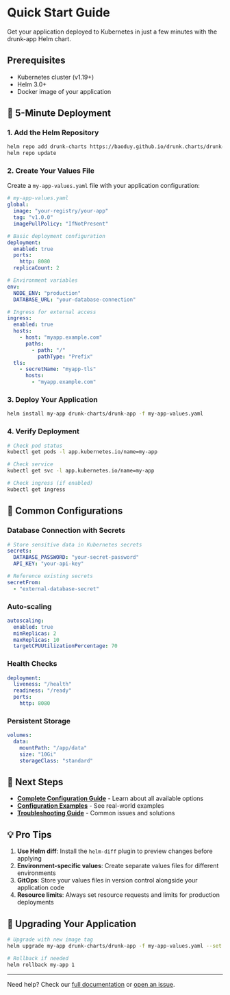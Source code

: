 # Quick Start Guide

Get your application deployed to Kubernetes in just a few minutes with the drunk-app Helm chart.

## Prerequisites

- Kubernetes cluster (v1.19+)
- Helm 3.0+
- Docker image of your application

## 🚀 5-Minute Deployment

### 1. Add the Helm Repository

```bash
helm repo add drunk-charts https://baoduy.github.io/drunk.charts/drunk-app
helm repo update
```

### 2. Create Your Values File

Create a `my-app-values.yaml` file with your application configuration:

```yaml
# my-app-values.yaml
global:
  image: "your-registry/your-app"
  tag: "v1.0.0"
  imagePullPolicy: "IfNotPresent"

# Basic deployment configuration
deployment:
  enabled: true
  ports:
    http: 8080
  replicaCount: 2

# Environment variables
env:
  NODE_ENV: "production"
  DATABASE_URL: "your-database-connection"

# Ingress for external access
ingress:
  enabled: true
  hosts:
    - host: "myapp.example.com"
      paths:
        - path: "/"
          pathType: "Prefix"
  tls:
    - secretName: "myapp-tls"
      hosts:
        - "myapp.example.com"
```

### 3. Deploy Your Application

```bash
helm install my-app drunk-charts/drunk-app -f my-app-values.yaml
```

### 4. Verify Deployment

```bash
# Check pod status
kubectl get pods -l app.kubernetes.io/name=my-app

# Check service
kubectl get svc -l app.kubernetes.io/name=my-app

# Check ingress (if enabled)
kubectl get ingress
```

## 🔧 Common Configurations

### Database Connection with Secrets

```yaml
# Store sensitive data in Kubernetes secrets
secrets:
  DATABASE_PASSWORD: "your-secret-password"
  API_KEY: "your-api-key"

# Reference existing secrets
secretFrom:
  - "external-database-secret"
```

### Auto-scaling

```yaml
autoscaling:
  enabled: true
  minReplicas: 2
  maxReplicas: 10
  targetCPUUtilizationPercentage: 70
```

### Health Checks

```yaml
deployment:
  liveness: "/health"
  readiness: "/ready"
  ports:
    http: 8080
```

### Persistent Storage

```yaml
volumes:
  data:
    mountPath: "/app/data"
    size: "10Gi"
    storageClass: "standard"
```

## 🎯 Next Steps

- **[Complete Configuration Guide](./drunk-app.md)** - Learn about all available options
- **[Configuration Examples](./examples/)** - See real-world examples
- **[Troubleshooting Guide](./troubleshooting.md)** - Common issues and solutions

## 💡 Pro Tips

1. **Use Helm diff**: Install the `helm-diff` plugin to preview changes before applying
2. **Environment-specific values**: Create separate values files for different environments
3. **GitOps**: Store your values files in version control alongside your application code
4. **Resource limits**: Always set resource requests and limits for production deployments

## 🔄 Upgrading Your Application

```bash
# Upgrade with new image tag
helm upgrade my-app drunk-charts/drunk-app -f my-app-values.yaml --set global.tag=v1.1.0

# Rollback if needed
helm rollback my-app 1
```

---

Need help? Check our [full documentation](./README.md) or [open an issue](https://github.com/baoduy/drunk.charts/issues).
